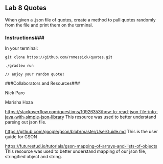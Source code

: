 ## Lab 8 Quotes
When given a .json file of quotes, create a method to pull quotes randomly from the file and print them on the terminal.
 
### Instructions###
In your terminal:

`git clone https://github.com/rnmessick/quotes.git` 

`./gradlew run `

`// enjoy your random quote!`

###Collaborators and Resources###

Nick Paro

Marisha Hoza

https://stackoverflow.com/questions/10926353/how-to-read-json-file-into-java-with-simple-json-library 
This resource was used to better understand parsing out json file.

https://github.com/google/gson/blob/master/UserGuide.md
This is the user guide for GSON

https://futurestud.io/tutorials/gson-mapping-of-arrays-and-lists-of-objects
This resource was used to better understand mapping of our json file, stringified object and string.
 
